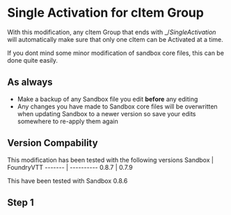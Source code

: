 # Single Activation for cItem Group
With this modification, any cItem Group that ends with _/_SingleActivation_ will automatically make sure that only one cItem can be Activated at a time.

If you dont mind some minor modification of sandbox core files, this can be done quite easily.

## As always
* Make a backup of any Sandbox file you edit __**before**__ any editing
* Any changes you have made to Sandbox core files will be overwritten when updating Sandbox to a newer version so save your edits somewhere to re-apply them again 

## Version Compability
This modification has been tested with the following versions
Sandbox  | FoundryVTT
-------  | ----------
0.8.7    | 0.7.9

This have been tested with Sandbox 0.8.6

## Step 1
